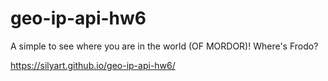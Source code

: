 # geo-ip-api-hw6
A simple to see where you are in the world (OF MORDOR)! 
Where's Frodo?

https://silyart.github.io/geo-ip-api-hw6/

